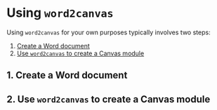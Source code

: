 # Using ```word2canvas```

Using ```word2canvas``` for your own purposes typically involves two steps:


1. [Create a Word document](#1-create-a-word-document)
2. [Use ```word2canvas``` to create a Canvas module](#2-use-word2canvas-to-create-a-canvas-module)

## 1. Create a Word document


## 2. Use ```word2canvas``` to create a Canvas module